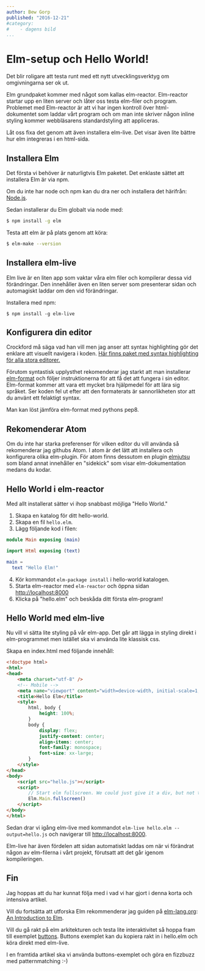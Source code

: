 ```yaml
---
author: Bew Gorp
published: "2016-12-21"
#category:
#    - dagens bild
...
```


Elm-setup och Hello World!
==================================

Det blir roligare att testa runt med ett nytt utvecklingsverktyg om omgivningarna ser ok ut.
<!--more-->

Elm grundpaket kommer med något som kallas elm-reactor. Elm-reactor startar upp en liten server och låter oss testa elm-filer och program. Problemet med Elm-reactor är att vi har ingen kontroll över html-dokumentet som laddar vårt program och om man inte skriver någon inline styling kommer webbläsarens standardstyling att appliceras.

Låt oss fixa det genom att även installera elm-live. Det visar även lite bättre hur elm integreras i en html-sida.

## Installera Elm
Det första vi behöver är naturligtvis Elm paketet. Det enklaste sättet att installera Elm är via npm.

Om du inte har node och npm kan du dra ner och installera det härifrån: [Node.js](https://nodejs.org/en/).

Sedan installerar du Elm globalt via node med:
```sh
$ npm install -g elm
```

Testa att elm är på plats genom att köra:

```sh
$ elm-make --version
```

## Installera elm-live

Elm live är en liten app som vaktar våra elm filer och kompilerar dessa vid förändringar. Den innehåller även en liten server som presenterar sidan och automagiskt laddar om den vid förändringar.

Installera med npm:
```$
$ npm install -g elm-live
```

## Konfigurera din editor

Crockford må säga vad han vill men jag anser att syntax highlighting gör det enklare att visuellt navigera i koden. [Här finns paket med syntax highlighting för alla stora editorer.](https://guide.elm-lang.org/get_started.html#configure-your-editor)

Förutom syntastisk upplysthet rekomenderar jag starkt att man installerar [elm-format](https://github.com/avh4/elm-format) och följer instruktionerna för att få det att fungera i sin editor. Elm-format kommer att vara ett mycket bra hjälpmedel för att lära sig språket. Ser koden fel ut efter att den formaterats är sannorlikheten stor att du använt ett felaktigt syntax.

Man kan löst jämföra elm-format med pythons pep8.

## Rekomenderar Atom

Om du inte har starka preferenser för vilken editor du vill använda så rekomenderar jag githubs Atom. I atom är det lätt att installera och konfigurera olika elm-plugin. För atom finns dessutom en plugin [elmjutsu](https://atom.io/packages/elmjutsu) som bland annat innehåller en "sidekick" som visar elm-dokumentation medans du kodar.

## Hello World i elm-reactor

Med allt installerat sätter vi ihop snabbast möjliga "Hello World."

1. Skapa en katalog för ditt hello-world.
2. Skapa en fil `hello.elm`.
3. Lägg följande kod i filen:
```elm
module Main exposing (main)

import Html exposing (text)

main =
  text "Hello Elm!"
```
4. Kör kommandot `elm-package install` i hello-world katalogen.
5. Starta elm-reactor med `elm-reactor` och öppna sidan [http://localhost:8000](http://localhost:8000)
6. Klicka på "hello.elm" och beskåda ditt första elm-program!

## Hello World med elm-live

Nu vill vi sätta lite styling på vår elm-app. Det går att lägga in styling direkt i elm-programmet men istället ska vi använda lite klassisk css.

Skapa en index.html med följande innehåll:
```html
<!doctype html>
<html>
<head>
    <meta charset="utf-8" />
    <!-- Mobile -->
    <meta name="viewport" content="width=device-width, initial-scale=1, shrink-to-fit=no" />
    <title>Hello Elm</title>
    <style>
        html, body {
            height: 100%;
        }
        body {
            display: flex;
            justify-content: center;
            align-items: center;
            font-family: monospace;
            font-size: xx-large;
        }
    </style>
</head>
<body>
    <script src="hello.js"></script>
    <script>
        // Start elm fullscreen. We could just give it a div, but not today.
        Elm.Main.fullscreen()
    </script>
</body>
</html>
```

Sedan drar vi igång elm-live med kommandot `elm-live hello.elm --output=hello.js` och navigerar till [http://localhost:8000](http://localhost:8000).

Elm-live har även fördelen att sidan automatiskt laddas om när vi förändrat någon av elm-filerna i vårt projekt, förutsatt att det går igenom kompileringen.

## Fin

Jag hoppas att du har kunnat följa med i vad vi har gjort i denna korta och intensiva artikel.

Vill du fortsätta att utforska Elm rekommenderar jag guiden på [elm-lang.org](http://elm-lang.org/): [An Introduction to Elm](https://guide.elm-lang.org/).

Vill du gå rakt på elm arkitekturen och testa lite interaktivitet så hoppa fram till exemplet [buttons](https://guide.elm-lang.org/architecture/user_input/buttons.html). Buttons exemplet kan du kopiera rakt in i hello.elm och köra direkt med elm-live.

I en framtida artikel ska vi använda buttons-exemplet och göra en fizzbuzz med patternmatching :-)
